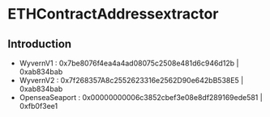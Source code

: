 # ETHContractAddressextractor

## Introduction

- WyvernV1 : 0x7be8076f4ea4a4ad08075c2508e481d6c946d12b | 0xab834bab
- WyvernV2 : 0x7f268357A8c2552623316e2562D90e642bB538E5 | 0xab834bab
- OpenseaSeaport : 0x00000000006c3852cbef3e08e8df289169ede581 | 0xfb0f3ee1
